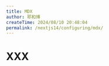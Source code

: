 ```yaml
---
title: MDX
author: 耶和博
createTime: 2024/08/10 20:48:04
permalink: /nextjs14/configuring/mdx/
---
```


# XXX